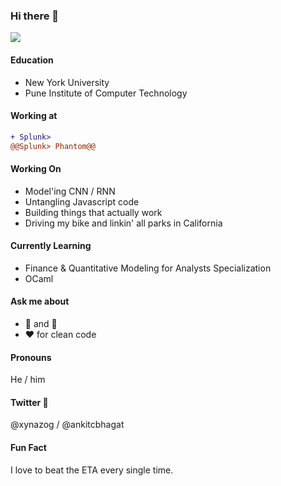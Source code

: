 ### Hi there 👋

<!--
**xynazog/xynazog** is a ✨ _special_ ✨ repository because its `README.md` (this file) appears on your GitHub profile.
Here are some ideas to get you started:
- 🔭 I’m currently working on ...
- 🌱 I’m currently learning ...
- 👯 I’m looking to collaborate on ...
- 🤔 I’m looking for help with ...
- 💬 Ask me about ...
- 📫 How to reach me: ...
- 😄 Pronouns: ...
- ⚡ Fun fact: ...
-->
![](https://media.giphy.com/media/DeOa0SqsDH5sc/giphy.gif)

#### Education
- New York University
- Pune Institute of Computer Technology

#### Working at
```diff
+ Splunk>
@@Splunk> Phantom@@
```

#### Working On
- Model'ing CNN / RNN
- Untangling Javascript code
- Building things that actually work
- Driving my bike and linkin' all parks in California

#### Currently Learning
- Finance & Quantitative Modeling for Analysts Specialization
- OCaml

#### Ask me about
- 🍕 and 🎵
- ❤️ for clean code

#### Pronouns
He / him

#### Twitter 🦜
@xynazog / @ankitcbhagat

#### Fun Fact
I love to beat the ETA every single time.

